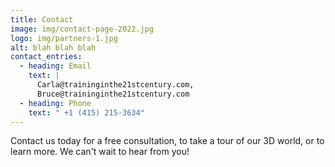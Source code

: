 ```yaml
---
title: Contact
image: img/contact-page-2022.jpg
logo: img/partners-1.jpg
alt: blah blah blah
contact_entries:
  - heading: Email
    text: |
      Carla@traininginthe21stcentury.com,
      Bruce@traininginthe21stcentury.com
  - heading: Phone
    text: " +1 (415) 215-3634"
---
```

Contact us today for a free consultation, to take a tour of our 3D world, or to learn more. We can't wait to hear from you!